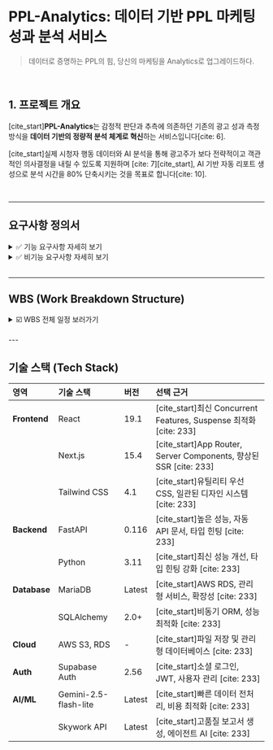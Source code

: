 # PPL-Analytics: 데이터 기반 PPL 마케팅 성과 분석 서비스

> 데이터로 증명하는 PPL의 힘, 당신의 마케팅을 Analytics로 업그레이드하다.

<br/>

## 1. 프로젝트 개요

[cite_start]**PPL-Analytics**는 감정적 판단과 추측에 의존하던 기존의 광고 성과 측정 방식을 **데이터 기반의 정량적 분석 체계로 혁신**하는 서비스입니다[cite: 6].

[cite_start]실제 시청자 행동 데이터와 AI 분석을 통해 광고주가 보다 전략적이고 객관적인 의사결정을 내릴 수 있도록 지원하며 [cite: 7][cite_start], AI 기반 자동 리포트 생성으로 분석 시간을 80% 단축시키는 것을 목표로 합니다[cite: 10].

<br/>

---

## 요구사항 정의서

<details>
  <summary> ✅ 기능 요구사항 자세히 보기 </summary>
  
### **사용자 인증 및 권한 관리**
- [cite_start]Supabase Auth 기반 소셜 로그인 (Google OAuth 2.0) [cite: 20, 21]
- [cite_start]JWT 토큰 기반 세션 관리 및 자동 갱신 [cite: 22]
- [cite_start]역할 기반 접근 제어(RBAC): 관리자/일반 사용자/게스트 권한 분리 [cite: 23]

### **데이터 입력 및 파일 관리**
- **제품 정보 수집 폼**
  - [cite_start]스마트 카테고리 분류 (화장품, 식품, 패션 등 10개 업종) [cite: 27]
  - [cite_start]캠페인 기간 설정 및 벤치마크 경쟁사 지정 기능 [cite: 29, 30]
- **파일 처리 기능**
  - [cite_start]멀티 포맷 지원 (PDF, DOCX, XLSX, CSV) [cite: 32]
  - [cite_start]AWS S3를 통한 암호화된 파일 저장, 버전 관리 및 백업 [cite: 33]

### **다차원 데이터 수집 및 전처리**
- [cite_start]실시간 시청 패턴, 인구통계, 디지털 성향 등 심층적인 시청자 행동 데이터 분석 [cite: 36, 37, 38, 39]
- [cite_start]방송사, 소셜미디어, 검색 트렌드 등 다중 소스 데이터 통합 및 연동 [cite: 41]
- [cite_start]AI 기반 데이터 품질 관리 (이상치 탐지, 결측값 처리, 정규화) [cite: 45, 46, 47]

### **AI 기반 보고서 생성**
- **이중 AI 모델 구조**
  - [cite_start]**1차 (Gemini-2.5-flash-lite):** 원시 데이터 구조화 및 초기 인사이트 추출 [cite: 56, 57]
  - [cite_start]**2차 (Skywork API):** 다중 에이전트를 활용한 심층 전략 분석 및 최종 보고서 생성 [cite: 60, 61, 63]
- [cite_start]**카테고리별 전문화 프롬프트**를 통한 맞춤형 분석 (화장품, 식품, 패션, 전자제품) [cite: 50]
- [cite_start]Executive Summary, 시장 분석, ROI 분석 등을 포함한 **8단계 보고서 파이프라인** [cite: 64, 65, 66, 67, 68, 69, 70, 71, 72]

### **인터랙티브 대시보드 및 시각화**
- [cite_start]실시간 KPI 대시보드 및 드릴다운 분석 기능 [cite: 75, 76]
- [cite_start]D3.js 기반 동적 차트, 히트맵, 워드클라우드 등 고급 시각화 [cite: 80, 81, 82]
- [cite_start]트렌드 기반 미래 성과 예측 모델링 [cite: 78]

### **고급 내보내기 및 공유**
- [cite_start]PDF, PowerPoint, Excel 등 다중 포맷 리포트 자동 생성 [cite: 86, 87, 88]
- [cite_start]실시간 업데이트가 반영되는 웹 링크 공유 기능 [cite: 89]

</details>

<details>
  <summary> ✅ 비기능 요구사항 자세히 보기 </summary>
  
- [cite_start]**보안**: AES-256 저장 암호화 및 TLS 1.3 전송 암호화 적용 [cite: 104]
- [cite_start]**성능**: API 3초 이내 응답, 리포트 5~10분 이내 생성 목표 [cite: 109, 110]

</details>

<br/>

---

## WBS (Work Breakdown Structure)
<details>
  <summary> ☑️ WBS 전체 일정 보러가기 </summary>
  <br/>
  
  <a href="./WBS.xlsx" target="_blank"> 📂 WBS_일정.xlsx </a>
  
  </details>

<br/>
---

## 기술 스택 (Tech Stack)

| 영역 | 기술 스택 | 버전 | 선택 근거 |
| :--- | :--- | :--- | :--- |
| **Frontend** | React | 19.1 | [cite_start]최신 Concurrent Features, Suspense 최적화 [cite: 233] |
| | Next.js | 15.4 | [cite_start]App Router, Server Components, 향상된 SSR [cite: 233] |
| | Tailwind CSS | 4.1 | [cite_start]유틸리티 우선 CSS, 일관된 디자인 시스템 [cite: 233] |
| **Backend** | FastAPI | 0.116 | [cite_start]높은 성능, 자동 API 문서, 타입 힌팅 [cite: 233] |
| | Python | 3.11 | [cite_start]최신 성능 개선, 타입 힌팅 강화 [cite: 233] |
| **Database** | MariaDB | Latest | [cite_start]AWS RDS, 관리형 서비스, 확장성 [cite: 233] |
| | SQLAlchemy | 2.0+ | [cite_start]비동기 ORM, 성능 최적화 [cite: 233] |
| **Cloud** | AWS S3, RDS | - | [cite_start]파일 저장 및 관리형 데이터베이스 [cite: 233] |
| **Auth** | Supabase Auth | 2.56 | [cite_start]소셜 로그인, JWT, 사용자 관리 [cite: 233] |
| **AI/ML** | Gemini-2.5-flash-lite | Latest | [cite_start]빠른 데이터 전처리, 비용 최적화 [cite: 233] |
| | Skywork API | Latest | [cite_start]고품질 보고서 생성, 에이전트 AI [cite: 233] |
